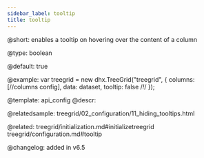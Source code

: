 ```yaml
---
sidebar_label: tooltip
title: tooltip
---          
```


@short: enables a tooltip on hovering over the content of a column


@type: boolean


@default: true

@example: 
var treegrid = new dhx.TreeGrid("treegrid", {
	columns: [//columns config],
	data: dataset,
	tooltip: false /*!*/
});


@template:	api_config
@descr: 


@relatedsample: treegrid/02_configuration/11_hiding_tooltips.html



@related: treegrid/initialization.md#initializetreegrid
treegrid/configuration.md#tooltip

@changelog: added in v6.5
